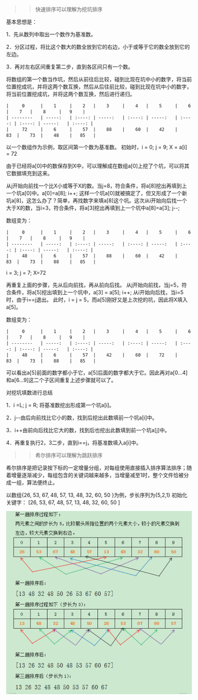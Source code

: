 > >快速排序可以理解为挖坑排序

基本思想是：

1．先从数列中取出一个数作为基准数。

2．分区过程，将比这个数大的数全放到它的右边，小于或等于它的数全放到它的左边。

3．再对左右区间重复第二步，直到各区间只有一个数。



将数组的第一个数当作坑，然后从前往后比较，碰到比现在坑中小的数字，将当前位置挖成坑，并将这两个数互换，然后从后往前比较，碰到比现在坑中小的数字，将当前位置挖成坑，并将这两个数互换，然后进行递归。


    |     0      |    1     |    2   |    3     |    4   |    5     |    6   |    7   |    8     |   9    |
    | --------   | -----:   | :----: | -----:   | :----: | -----:   | :----: | :----: | -----:   | :----: |
    |     72     |    6     |    57  |    88    |    60  |    42    |    83  |    73  |    48    |   85   |

以一个数组作为示例，取区间第一个数为基准数。
初始时，i = 0;  j = 9;   X = a[i] = 72

由于已经将a[0]中的数保存到X中，可以理解成在数组a[0]上挖了个坑，可以将其它数据填充到这来。

从j开始向前找一个比X小或等于X的数。当j=8，符合条件，将a[8]挖出再填到上一个坑a[0]中。a[0]=a[8]; i++;  这样一个坑a[0]就被搞定了，但又形成了一个新坑a[8]，这怎么办了？简单，再找数字来填a[8]这个坑。这次从i开始向后找一个大于X的数，当i=3，符合条件，将a[3]挖出再填到上一个坑中a[8]=a[3]; j--;

数组变为：

    |     0      |    1     |    2   |    3     |    4   |    5     |    6   |    7   |    8     |   9    |
    | --------   | -----:   | :----: | -----:   | :----: | -----:   | :----: | :----: | -----:   | :----: |
    |     48     |    6     |    57  |    88    |    60  |    42    |    83  |    73  |    88    |   85   |


i = 3;   j = 7;   X=72

再重复上面的步骤，先从后向前找，再从前向后找。
从j开始向前找，当j=5，符合条件，将a[5]挖出填到上一个坑中，a[3] = a[5]; i++;
从i开始向后找，当i=5时，由于i==j退出。
此时，i = j = 5，而a[5]刚好又是上次挖的坑，因此将X填入a[5]。

数组变为：

    |     0      |    1     |    2   |    3     |    4   |    5     |    6   |    7   |    8     |   9    |
    | --------   | -----:   | :----: | -----:   | :----: | -----:   | :----: | :----: | -----:   | :----: |
    |     48     |    6     |    57  |    42    |    60  |    72    |    83  |    73  |    88    |   85   |

可以看出a[5]前面的数字都小于它，a[5]后面的数字都大于它。因此再对a[0…4]和a[6…9]这二个子区间重复上述步骤就可以了。


对挖坑填数进行总结

 1．i =L; j = R; 将基准数挖出形成第一个坑a[i]。

 2．j--由后向前找比它小的数，找到后挖出此数填前一个坑a[i]中。

 3．i++由前向后找比它大的数，找到后也挖出此数填到前一个坑a[j]中。

 4．再重复执行2，3二步，直到i==j，将基准数填入a[i]中。



 > >希尔排序可以理解为跳跃排序

 希尔排序是把记录按下标的一定增量分组，对每组使用直接插入排序算法排序；随着增量逐渐减少，每组包含的关键词越来越多，当增量减至1时，整个文件恰被分成一组，算法便终止。


 以数组{26, 53, 67, 48, 57, 13, 48, 32, 60, 50 }为例，步长序列为{5,2,1} 
 初始化关键字： [26, 53, 67, 48, 57, 13, 48, 32, 60, 50 ]

 ![](https://github.com/kingflag/AllSort/blob/master/src/mysort/shellSort/shell-image.png)